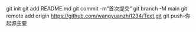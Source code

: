 git init 
git add README.md 
git commit -m“首次提交” 
git branch -M main 
git remote add origin https://github.com/wangyuanzhi1234/Text.git
 git push-你起源主要
